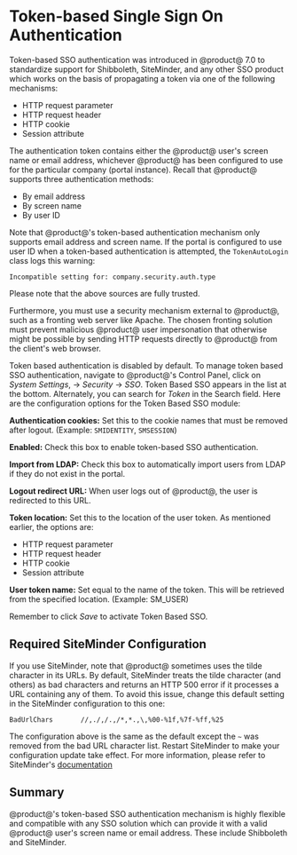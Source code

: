# Token-based Single Sign On Authentication [](id=token-based-single-sign-on-authentication)

Token-based SSO authentication was introduced in @product@ 7.0 to standardize
support for Shibboleth, SiteMinder, and any other SSO product which works on the
basis of propagating a token via one of the following mechanisms:

- HTTP request parameter
- HTTP request header
- HTTP cookie
- Session attribute

The authentication token contains either the @product@ user's screen name or
email address, whichever @product@ has been configured to use for the particular
company (portal instance). Recall that @product@ supports three authentication
methods:

- By email address
- By screen name
- By user ID

Note that @product@'s token-based authentication mechanism only supports email
address and screen name. If the portal is configured to use user ID when a
token-based authentication is attempted, the `TokenAutoLogin` class logs this
warning:

    Incompatible setting for: company.security.auth.type

Please note that the above sources are fully trusted. 

Furthermore, you must use a security mechanism external to @product@, such as a
fronting web server like Apache. The chosen fronting solution must prevent
malicious @product@ user impersonation that otherwise might be possible by
sending HTTP requests directly to @product@ from the client's web browser.

Token based authentication is disabled by default. To manage token
based SSO authentication, navigate to @product@'s Control Panel, click on
*System Settings*, &rarr; *Security* &rarr; *SSO*. Token Based SSO appears in
the list at the bottom. Alternately, you can search for *Token* in the Search
field. Here are the configuration options for the Token Based SSO module:

**Authentication cookies:** Set this to the cookie names that must be removed
after logout. (Example: `SMIDENTITY`, `SMSESSION`)

**Enabled:** Check this box to enable token-based SSO authentication.

**Import from LDAP:** Check this box to automatically import users from LDAP if
they do not exist in the portal.

**Logout redirect URL:** When user logs out of @product@, the user is
redirected to this URL.

**Token location:** Set this to the location of the user token. As mentioned
earlier, the options are:

- HTTP request parameter
- HTTP request header
- HTTP cookie
- Session attribute

**User token name:** Set equal to the name of the token. This will be retrieved
from the specified location. (Example: SM_USER)

Remember to click *Save* to activate Token Based SSO.

## Required SiteMinder Configuration [](id=required-siteminder-configuration)

If you use SiteMinder, note that @product@ sometimes uses the tilde character in
its URLs. By default, SiteMinder treats the tilde character (and others) as bad
characters and returns an HTTP 500 error if it processes a URL containing any of
them. To avoid this issue, change this default setting in the SiteMinder
configuration to this one:

	BadUrlChars       //,./,/.,/*,*.,\,%00-%1f,%7f-%ff,%25

The configuration above is the same as the default except the `~` was removed
from the bad URL character list. Restart SiteMinder to make your configuration
update take effect. For more information, please refer to SiteMinder's
[documentation](https://support.ca.com/cadocs/0/CA%20SiteMinder%20r6%200%20SP6-ENU/Bookshelf_Files/HTML/index.htm?toc.htm?258201.html)

## Summary

@product@'s token-based SSO authentication mechanism is highly flexible
and compatible with any SSO solution which can provide it with a valid @product@
user's screen name or email address. These include Shibboleth and SiteMinder.
